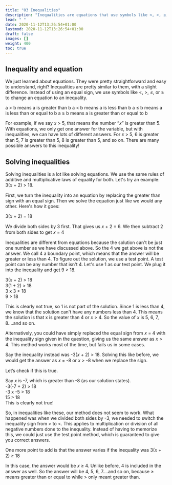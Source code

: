 ```yaml
---
title: "03 Inequalities"
description: "Inequalities are equations that use symbols like <, >, ≤, or ≥ instead of an equal sign. They have multiple possible answers. Solving them involves using the same rules as equations, but the solution is not just one number. Test points can be used to determine the solution. The method of replacing the equal sign with the inequality sign works most of the time, but not always. Negative numbers in inequalities require switching the inequality sign. The answer can also vary depending on whether the inequality includes or excludes the boundary point."
lead: " "
date: 2020-11-12T13:26:54+01:00
lastmod: 2020-11-12T13:26:54+01:00
draft: false
images: []
weight: 400
toc: true
---
```



## Inequality and equation 

We just learned about equations. They were pretty straightforward and easy to understand, right? Inequalities are pretty similar to them, with a slight difference. Instead of using an equal sign, we use symbols like <, >, ≤, or ≥ to change an equation to an inequality. 

a > b means a is greater than b
a < b means a is less than b
a ≤ b means a is less than or equal to b
a ≥ b means a is greater than or equal to b


For example, if we say 𝑥 > 5, that means the number “𝑥” is greater than 5. With equations, we only get one answer for the variable, but with inequalities, we can have lots of different answers. For 𝑥 > 5, 6 is greater than 5, 7 is greater than 5, 8 is greater than 5, and so on. There are many possible answers to this inequality!
 

## Solving inequalities

Solving inequalities is a lot like solving equations. We use the same rules of additive and multiplicative laws of equality for both. 
Let's try an example: 3(𝑥 + 2) > 18. 

First, we turn the inequality into an equation by replacing the greater than sign with an equal sign. Then we solve the equation just like we would any other. Here's how it goes: 

3(𝑥 + 2) = 18   

We divide both sides by 3 first. That gives us 𝑥 + 2 = 6.
We then subtract 2 from both sides to get 𝑥 = 4


Inequalities are different from equations because the solution can't be just one number as we have discussed above. So the 4 we get above is not the answer. We call 4 a boundary point, which means that the answer will be greater or less than 4. To figure out the solution, we use a test point. A test point can be any number that isn't 4. Let's use 1 as our test point. We plug it into the inequality and get 9 > 18. 

3(𝑥 + 2) > 18  
3(1 + 2) > 18  
3 x 3 > 18  
9 > 18    

This is clearly not true, so 1 is not part of the solution. Since 1 is less than 4, we know that the solution can't have any numbers less than 4. This means the solution is that x is greater than 4 or 𝑥 > 4. So the value of 𝑥 is 5, 6, 7, 8….and so on. 


Alternatively, you could have simply replaced the equal sign from 𝑥 = 4 with the inequality sign given in the question, giving us the same answer as 𝑥 > 4. This method works most of the time, but fails us in some cases. 


Say the inequality instead was -3(𝑥 + 2) > 18.
Solving this like before, we would get the answer as 𝑥 = -8 or 𝑥 > -8 when we replace the sign.  

Let’s check if this is true.   

Say 𝑥 is -7, which is greater than -8 (as our solution states).  
-3(-7 + 2) > 18  
-3 x -5 > 18  
15 > 18  
This is clearly not true!  

So, in inequalities like these, our method does not seem to work. What happened was when we divided both sides by -3, we needed to switch the inequality sign from > to <. This applies to multiplication or division of all negative numbers done to the inequality. Instead of having to memorize this, we could just use the test point method, which is guaranteed to give you correct answers. 

One more point to add is that the answer varies if the inequality was 3(𝑥 + 2) ≥ 18


In this case, the answer would be 𝑥 ≥ 4. Unlike before, 4 is included in the answer as well. So the answer will be 4, 5, 6, 7….and so on, because ≥ means greater than or equal to while > only meant greater than. 

